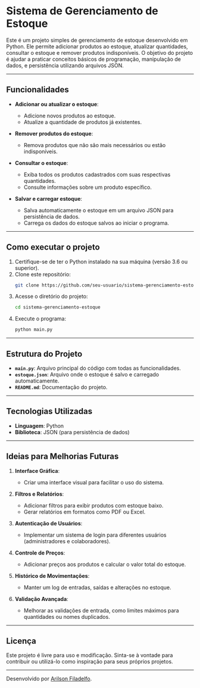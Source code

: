 # Sistema de Gerenciamento de Estoque

Este é um projeto simples de gerenciamento de estoque desenvolvido em Python. Ele permite adicionar produtos ao estoque, atualizar quantidades, consultar o estoque e remover produtos indisponíveis. O objetivo do projeto é ajudar a praticar conceitos básicos de programação, manipulação de dados, e persistência utilizando arquivos JSON.

---

## **Funcionalidades**

- **Adicionar ou atualizar o estoque**:
  - Adicione novos produtos ao estoque.
  - Atualize a quantidade de produtos já existentes.

- **Remover produtos do estoque**:
  - Remova produtos que não são mais necessários ou estão indisponíveis.

- **Consultar o estoque**:
  - Exiba todos os produtos cadastrados com suas respectivas quantidades.
  - Consulte informações sobre um produto específico.

- **Salvar e carregar estoque**:
  - Salva automaticamente o estoque em um arquivo JSON para persistência de dados.
  - Carrega os dados do estoque salvos ao iniciar o programa.

---

## **Como executar o projeto**

1. Certifique-se de ter o Python instalado na sua máquina (versão 3.6 ou superior).
2. Clone este repositório:
   ```bash
   git clone https://github.com/seu-usuario/sistema-gerenciamento-estoque.git
   ```
3. Acesse o diretório do projeto:
   ```bash
   cd sistema-gerenciamento-estoque
   ```
4. Execute o programa:
   ```bash
   python main.py
   ```

---

## **Estrutura do Projeto**

- **`main.py`**: Arquivo principal do código com todas as funcionalidades.
- **`estoque.json`**: Arquivo onde o estoque é salvo e carregado automaticamente.
- **`README.md`**: Documentação do projeto.

---

## **Tecnologias Utilizadas**

- **Linguagem**: Python
- **Biblioteca**: JSON (para persistência de dados)

---

## **Ideias para Melhorias Futuras**

1. **Interface Gráfica**:
   - Criar uma interface visual para facilitar o uso do sistema.

2. **Filtros e Relatórios**:
   - Adicionar filtros para exibir produtos com estoque baixo.
   - Gerar relatórios em formatos como PDF ou Excel.

3. **Autenticação de Usuários**:
   - Implementar um sistema de login para diferentes usuários (administradores e colaboradores).

4. **Controle de Preços**:
   - Adicionar preços aos produtos e calcular o valor total do estoque.

5. **Histórico de Movimentações**:
   - Manter um log de entradas, saídas e alterações no estoque.

6. **Validação Avançada**:
   - Melhorar as validações de entrada, como limites máximos para quantidades ou nomes duplicados.

---

## **Licença**

Este projeto é livre para uso e modificação. Sinta-se à vontade para contribuir ou utilizá-lo como inspiração para seus próprios projetos.

---

Desenvolvido por [Arilson Filadelfo](https://github.com/arilsonfiladelfo).
